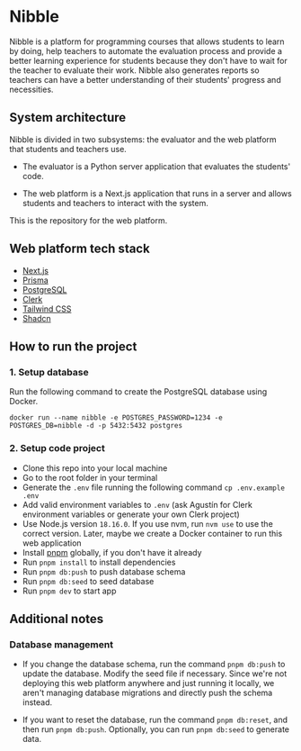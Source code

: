 # Nibble

Nibble is a platform for programming courses that allows students to learn by doing, help teachers to automate the evaluation process and provide a better learning experience for students because they don't have to wait for the teacher to evaluate their work. Nibble also generates reports so teachers can have a better understanding of their students' progress and necessities.

## System architecture

Nibble is divided in two subsystems: the evaluator and the web platform that students and teachers use.

- The evaluator is a Python server application that evaluates the students' code.

- The web platform is a Next.js application that runs in a server and allows students and teachers to interact with the system.

This is the repository for the web platform.

## Web platform tech stack

- [Next.js](https://nextjs.org)
- [Prisma](https://prisma.io)
- [PostgreSQL](https://postgresql.org)
- [Clerk](https://clerk.com/)
- [Tailwind CSS](https://tailwindcss.com)
- [Shadcn](https://ui.shadcn.com/)

## How to run the project

### 1. Setup database

Run the following command to create the PostgreSQL database using Docker.

```
docker run --name nibble -e POSTGRES_PASSWORD=1234 -e POSTGRES_DB=nibble -d -p 5432:5432 postgres
```

### 2. Setup code project

- Clone this repo into your local machine
- Go to the root folder in your terminal
- Generate the `.env` file running the following command `cp .env.example .env`
- Add valid environment variables to `.env` (ask Agustín for Clerk environment variables or generate your own Clerk project)
- Use Node.js version `18.16.0`. If you use nvm, run `nvm use` to use the correct version. Later, maybe we create a Docker container to run this web application
- Install [pnpm](https://pnpm.io/) globally, if you don't have it already
- Run `pnpm install` to install dependencies
- Run `pnpm db:push` to push database schema
- Run `pnpm db:seed` to seed database
- Run `pnpm dev` to start app

## Additional notes

### Database management

- If you change the database schema, run the command `pnpm db:push` to update the database. Modify the seed file if necessary. Since we're not deploying this web platform anywhere and just running it locally, we aren't managing database migrations and directly push the schema instead.

- If you want to reset the database, run the command `pnpm db:reset`, and then run `pnpm db:push`. Optionally, you can run `pnpm db:seed` to generate data.
